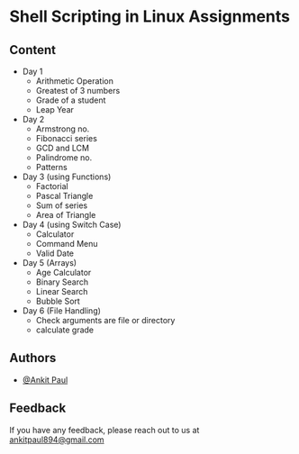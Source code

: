 # Shell Scripting in Linux Assignments

## Content

- Day 1
  - Arithmetic Operation
  - Greatest of 3 numbers
  - Grade of a student
  - Leap Year
- Day 2
  - Armstrong no.
  - Fibonacci series
  - GCD and LCM
  - Palindrome no.
  - Patterns
- Day 3 (using Functions)
  - Factorial
  - Pascal Triangle
  - Sum of series
  - Area of Triangle
- Day 4 (using Switch Case)
  - Calculator
  - Command Menu
  - Valid Date
- Day 5 (Arrays)
  - Age Calculator
  - Binary Search
  - Linear Search
  - Bubble Sort
- Day 6 (File Handling)
  - Check arguments are file or directory
  - calculate grade

## Authors

- [@Ankit Paul](https://github.com/Ankit-AP-Paul)

## Feedback

If you have any feedback, please reach out to us at ankitpaul894@gmail.com
